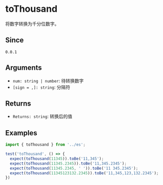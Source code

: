 # toThousand

将数字转换为千分位数字。

## Since

`0.0.1`

## Arguments

- `num: string | number`: 待转换数字
- `[sign = ,]: string`: 分隔符

## Returns

- `Returns: string`: 转换后的值

## Examples

```js
import { toThousand } from '../es';

test('toThousand', () => {
  expect(toThousand(11345)).toBe('11,345');
  expect(toThousand(11345.2345)).toBe('11,345.2345');
  expect(toThousand(11345.2345, ' ')).toBe('11 345.2345');
  expect(toThousand(11345123132.2345)).toBe('11,345,123,132.2345');
})
```
